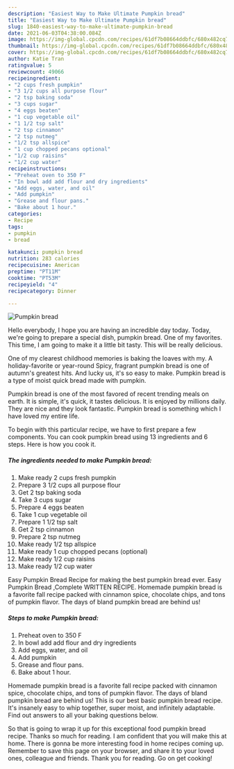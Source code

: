 ```yaml
---
description: "Easiest Way to Make Ultimate Pumpkin bread"
title: "Easiest Way to Make Ultimate Pumpkin bread"
slug: 1840-easiest-way-to-make-ultimate-pumpkin-bread
date: 2021-06-03T04:38:00.084Z
image: https://img-global.cpcdn.com/recipes/61df7b08664ddbfc/680x482cq70/pumpkin-bread-recipe-main-photo.jpg
thumbnail: https://img-global.cpcdn.com/recipes/61df7b08664ddbfc/680x482cq70/pumpkin-bread-recipe-main-photo.jpg
cover: https://img-global.cpcdn.com/recipes/61df7b08664ddbfc/680x482cq70/pumpkin-bread-recipe-main-photo.jpg
author: Katie Tran
ratingvalue: 5
reviewcount: 49066
recipeingredient:
- "2 cups fresh pumpkin"
- "3 1/2 cups all purpose flour"
- "2 tsp baking soda"
- "3 cups sugar"
- "4 eggs beaten"
- "1 cup vegetable oil"
- "1 1/2 tsp salt"
- "2 tsp cinnamon"
- "2 tsp nutmeg"
- "1/2 tsp allspice"
- "1 cup chopped pecans optional"
- "1/2 cup raisins"
- "1/2 cup water"
recipeinstructions:
- "Preheat oven to 350 F"
- "In bowl add add flour and dry ingredients"
- "Add eggs, water, and oil"
- "Add pumpkin"
- "Grease and flour pans."
- "Bake about 1 hour."
categories:
- Recipe
tags:
- pumpkin
- bread

katakunci: pumpkin bread 
nutrition: 283 calories
recipecuisine: American
preptime: "PT11M"
cooktime: "PT53M"
recipeyield: "4"
recipecategory: Dinner

---
```



![Pumpkin bread](https://img-global.cpcdn.com/recipes/61df7b08664ddbfc/680x482cq70/pumpkin-bread-recipe-main-photo.jpg)

Hello everybody, I hope you are having an incredible day today. Today, we're going to prepare a special dish, pumpkin bread. One of my favorites. This time, I am going to make it a little bit tasty. This will be really delicious.

One of my clearest childhood memories is baking the loaves with my. A holiday-favorite or year-round Spicy, fragrant pumpkin bread is one of autumn&#39;s greatest hits. And lucky us, it&#39;s so easy to make. Pumpkin bread is a type of moist quick bread made with pumpkin.

Pumpkin bread is one of the most favored of recent trending meals on earth. It is simple, it's quick, it tastes delicious. It is enjoyed by millions daily. They are nice and they look fantastic. Pumpkin bread is something which I have loved my entire life.


To begin with this particular recipe, we have to first prepare a few components. You can cook pumpkin bread using 13 ingredients and 6 steps. Here is how you cook it.

<!--inarticleads1-->

##### The ingredients needed to make Pumpkin bread:

1. Make ready 2 cups fresh pumpkin
1. Prepare 3 1/2 cups all purpose flour
1. Get 2 tsp baking soda
1. Take 3 cups sugar
1. Prepare 4 eggs beaten
1. Take 1 cup vegetable oil
1. Prepare 1 1/2 tsp salt
1. Get 2 tsp cinnamon
1. Prepare 2 tsp nutmeg
1. Make ready 1/2 tsp allspice
1. Make ready 1 cup chopped pecans (optional)
1. Make ready 1/2 cup raisins
1. Make ready 1/2 cup water


Easy Pumpkin Bread Recipe for making the best pumpkin bread ever. Easy Pumpkin Bread ,Complete WRITTEN RECIPE. Homemade pumpkin bread is a favorite fall recipe packed with cinnamon spice, chocolate chips, and tons of pumpkin flavor. The days of bland pumpkin bread are behind us! 

<!--inarticleads2-->

##### Steps to make Pumpkin bread:

1. Preheat oven to 350 F
1. In bowl add add flour and dry ingredients
1. Add eggs, water, and oil
1. Add pumpkin
1. Grease and flour pans.
1. Bake about 1 hour.


Homemade pumpkin bread is a favorite fall recipe packed with cinnamon spice, chocolate chips, and tons of pumpkin flavor. The days of bland pumpkin bread are behind us! This is our best basic pumpkin bread recipe. It&#39;s insanely easy to whip together, super moist, and infinitely adaptable. Find out answers to all your baking questions below. 

So that is going to wrap it up for this exceptional food pumpkin bread recipe. Thanks so much for reading. I am confident that you will make this at home. There is gonna be more interesting food in home recipes coming up. Remember to save this page on your browser, and share it to your loved ones, colleague and friends. Thank you for reading. Go on get cooking!
